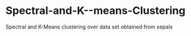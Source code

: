 # Spectral-and-K--means-Clustering
Spectral and K-Means clustering over data set obtained from sepals
